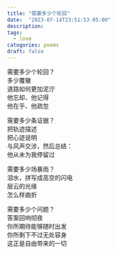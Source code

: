 ```yaml
---
title: "需要多少个轮回"
date:  "2023-07-14T23:51:53-05:00" 
description: 
tags:
  - love
catogories: poems
draft: false
---
```

需要多少个轮回？\
多少覆辙\
道路如何更加泥泞\
他忘却、他记得\
他在乎、他疏忽

需要多少条证据？\
把轨迹描述\
把心迹说明\
与风声交涉，然后总结：\
他从未为我停留过

需要多少场暴雨？\
泪水，拼写成高空的闪电\
层云的光缘\
怎么样曲折

需要多少个问题？\
答案回响彻夜\
你所期待能够随时出发\
你所剩下不过无处容身\
这正是自由带来的一切

